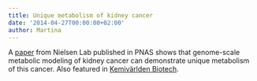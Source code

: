 ```yaml
---
title: Unique metabolism of kidney cancer
date: '2014-04-27T00:00:00+02:00'
author: Martina
---
```

A [paper](http://www.pnas.org/content/111/9/E866?sid=e6a67b07-b2ba-46d9-be80-9f9c0d505903) from Nielsen Lab published in PNAS shows that genome-scale metabolic modeling of kidney cancer can demonstrate unique metabolism of this cancer. Also featured in [Kemivärlden Biotech](https://www.kemivarldenbiotech.se/njurcancerns-svaghet-ar-amnesomsattningen).
